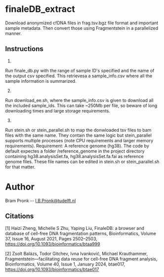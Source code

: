 # finaleDB_extract
Download anonymized cfDNA files in frag.tsv.bgz file format and important sample metadata.
Then convert those using Fragmentstein in a parallelized manner.

## Instructions
1.
Run finale_db.py with the range of sample ID's specified and the name of the output csv specified.
This retrievesa a sample_info.csv where all the sample information is summarized.

2.
Run download_ee.sh, where the sample_info.csv is given to download all the included sample_ids.
This can take ~250Mb per file, so beware of long downloading times and large storage requirements.

3.
Run stein.sh or stein_parallel.sh to map the donwloaded tsv files to bam files with the same name.
They contain the same logic but stein_parallel supports multiple processes (note CPU requirements and larger memory requirements).
Requirement: A reference genome (hg38). The code by default expectes a folder /reference_genome in the project directory containing hg38.analysisSet.fa, hg38.analysisSet.fa.fai as reference genome files.
These file names can be edited in stein.sh or stein_parallel.sh for that matter.

# Author
Bram Pronk -- I.B.Pronk@tudelft.nl

## Citations

[1] Haizi Zheng, Michelle S Zhu, Yaping Liu, FinaleDB: a browser and database of cell-free DNA fragmentation patterns, Bioinformatics, Volume 37, Issue 16, August 2021, Pages 2502–2503, https://doi.org/10.1093/bioinformatics/btaa999

[2] Zsolt Balázs, Todor Gitchev, Ivna Ivanković, Michael Krauthammer, Fragmentstein—facilitating data reuse for cell-free DNA fragment analysis, Bioinformatics, Volume 40, Issue 1, January 2024, btae017, https://doi.org/10.1093/bioinformatics/btae017
